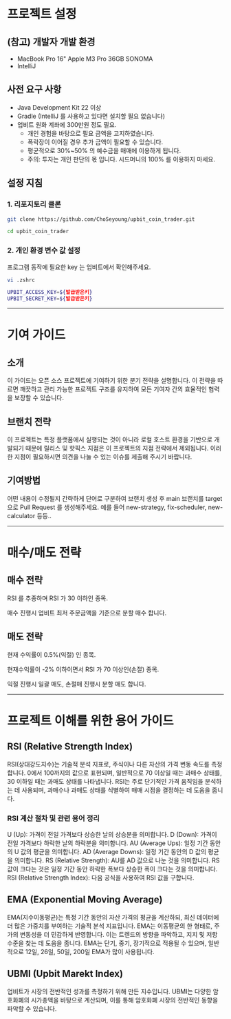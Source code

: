 # 프로젝트 설정

## (참고) 개발자 개발 환경
- MacBook Pro 16" Apple M3 Pro 36GB SONOMA
- IntelliJ

## 사전 요구 사항
- Java Development Kit 22 이상
- Gradle (IntelliJ 를 사용하고 있다면 설치할 필요 없습니다)
- 업비트 원화 계좌에 300만원 정도 필요.
  - 개인 경험을 바탕으로 필요 금액을 고지하였습니다.
  - 폭락장이 이어질 경우 추가 금액이 필요할 수 있습니다.
  - 평균적으로 30%~50% 의 예수금을 매매에 이용하게 됩니다.
  - 주의: 투자는 개인 판단의 몫 입니다. 시드머니의 100% 를 이용하지 마세요. 

## 설정 지침

### 1. 리포지토리 클론
```sh
git clone https://github.com/ChoSeyoung/upbit_coin_trader.git

cd upbit_coin_trader
```

### 2. 개인 환경 변수 값 설정
프로그램 동작에 필요한 key 는 업비트에서 확인해주세요.
```sh
vi .zshrc

UPBIT_ACCESS_KEY=${발급받은키}
UPBIT_SECRET_KEY=${발급받은키}
```

---

# 기여 가이드

## 소개

이 가이드는 오픈 소스 프로젝트에 기여하기 위한 분기 전략을 설명합니다. 이 전략을 따르면 깨끗하고 관리 가능한 프로젝트 구조를 유지하여 모든 기여자 간의 효율적인 협력을 보장할 수 있습니다.

## 브랜치 전략

이 프로젝트는 특정 플랫폼에서 실행되는 것이 아니라 로컬 호스트 환경을 기반으로 개발되기 때문에 릴리스 및 핫픽스 지점은 이 프로젝트의 지점 전략에서 제외됩니다. 이러한 지점이 필요하시면 의견을 나눌 수 있는 이슈를 제출해 주시기 바랍니다.

## 기여방법 

어떤 내용이 수정될지 간략하게 단어로 구분하여 브랜치 생성 후 main 브랜치를 target 으로 Pull Request 를 생성해주세요.
예를 들어 new-strategy, fix-scheduler, new-calculator 등등..

---

# 매수/매도 전략

## 매수 전략
RSI 를 추종하며 RSI 가 30 이하인 종목.

매수 진행시 업비트 최저 주문금액을 기준으로 분할 매수 합니다.

## 매도 전략
현재 수익률이 0.5%(익절) 인 종목.

현재수익률이 -2% 이하이면서 RSI 가 70 이상인(손절) 종목.

익절 진행시 일괄 매도, 손절매 진행시 분할 매도 합니다.

---

# 프로젝트 이해를 위한 용어 가이드

## RSI (Relative Strength Index)

RSI(상대강도지수)는 기술적 분석 지표로, 주식이나 다른 자산의 가격 변동 속도를 측정합니다. 0에서 100까지의 값으로 표현되며, 일반적으로 70 이상일 때는 과매수 상태를, 30 이하일 때는 과매도 상태를 나타냅니다. RSI는 주로 단기적인 가격 움직임을 분석하는 데 사용되며, 과매수나 과매도 상태를 식별하여 매매 시점을 결정하는 데 도움을 줍니다.

### RSI 계산 절차 및 관련 용어 정리
U (Up): 가격이 전일 가격보다 상승한 날의 상승분을 의미합니다.
D (Down): 가격이 전일 가격보다 하락한 날의 하락분을 의미합니다.
AU (Average Ups): 일정 기간 동안의 U 값의 평균을 의미합니다.
AD (Average Downs): 일정 기간 동안의 D 값의 평균을 의미합니다.
RS (Relative Strength): AU를 AD 값으로 나눈 것을 의미합니다. RS 값이 크다는 것은 일정 기간 동안 하락한 폭보다 상승한 폭이 크다는 것을 의미합니다.
RSI (Relative Strength Index): 다음 공식을 사용하여 RSI 값을 구합니다.

## EMA (Exponential Moving Average)

EMA(지수이동평균)는 특정 기간 동안의 자산 가격의 평균을 계산하되, 최신 데이터에 더 많은 가중치를 부여하는 기술적 분석 지표입니다. EMA는 이동평균의 한 형태로, 주가의 변동성을 더 민감하게 반영합니다. 이는 트렌드의 방향을 파악하고, 지지 및 저항 수준을 찾는 데 도움을 줍니다. EMA는 단기, 중기, 장기적으로 적용될 수 있으며, 일반적으로 12일, 26일, 50일, 200일 EMA가 많이 사용됩니다.

## UBMI (Upbit Marekt Index)
업비트가 시장의 전반적인 성과를 측정하기 위해 만든 지수입니다. UBMI는 다양한 암호화폐의 시가총액을 바탕으로 계산되며, 이를 통해 암호화폐 시장의 전반적인 동향을 파악할 수 있습니다.
